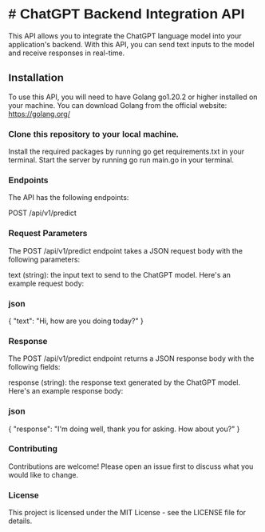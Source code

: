<h1 style="font-family: Arial, sans-serif;"># ChatGPT Backend Integration API</h1>

This API allows you to integrate the ChatGPT language model into your application's backend. With this API, you can send text inputs to the model and receive responses in real-time.

<h2 style="font-family: Arial, sans-serif;">Installation</h2>

To use this API, you will need to have Golang go1.20.2  or higher installed on your machine. You can download Golang from the official website: https://golang.org/

<h3 style="font-family: Arial, sans-serif;">Clone this repository to your local machine.</h3>
Install the required packages by running go get requirements.txt in your terminal.
Start the server by running go run main.go in your terminal.


<h3 style="font-family: Arial, sans-serif;">Endpoints</h3>
The API has the following endpoints:

POST /api/v1/predict

<h3 style="font-family: Arial, sans-serif;">Request Parameters</h3>
The POST /api/v1/predict endpoint takes a JSON request body with the following parameters:

text (string): the input text to send to the ChatGPT model.
Here's an example request body:

<h3 style="font-family: Arial, sans-serif;">json</h3>

{
    "text": "Hi, how are you doing today?"
}

<h3 style="font-family: Arial, sans-serif;">Response</h3>


The POST /api/v1/predict endpoint returns a JSON response body with the following fields:

response (string): the response text generated by the ChatGPT model.
Here's an example response body:

<h3 style="font-family: Arial, sans-serif;">json</h3>

{
    "response": "I'm doing well, thank you for asking. How about you?"
}

<h3 style="font-family: Arial, sans-serif;">Contributing</h3>

Contributions are welcome! Please open an issue first to discuss what you would like to change.

<h3 style="font-family: Arial, sans-serif;">License</h3>

This project is licensed under the MIT License - see the LICENSE file for details.
